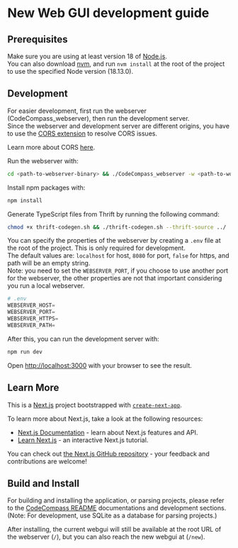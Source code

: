 # New Web GUI development guide

## Prerequisites

Make sure you are using at least version 18 of [Node.js](https://nodejs.org/en/).\
You can also download [nvm](https://github.com/nvm-sh/nvm), and run `nvm install` at the root of the project to use the specified Node version (18.13.0).

## Development

For easier development, first run the webserver (CodeCompass_webserver), then run the development server.\
Since the webserver and development server are different origins, you have to use the [CORS extension](https://chrome.google.com/webstore/detail/allow-cors-access-control/lhobafahddgcelffkeicbaginigeejlf?hl=en) to resolve CORS issues.

Learn more about CORS [here](https://www.moesif.com/blog/technical/cors/Authoritative-Guide-to-CORS-Cross-Origin-Resource-Sharing-for-REST-APIs/).

Run the webserver with:

```bash
cd <path-to-webserver-binary> && ./CodeCompass_webserver -w <path-to-workspace-folder> -p <port>
```

Install npm packages with:

```bash
npm install
```

Generate TypeScript files from Thrift by running the following command:

```bash
chmod +x thrift-codegen.sh && ./thrift-codegen.sh --thrift-source ../
```

You can specify the properties of the webserver by creating a `.env` file at the root of the project. This is only required for development.\
The default values are: `localhost` for host, `8080` for port, `false` for https, and path will be an empty string.\
Note: you need to set the `WEBSERVER_PORT`, if you choose to use another port for the webserver, the other properties are not that important considering you run a local webserver.

```py
# .env
WEBSERVER_HOST=
WEBSERVER_PORT=
WEBSERVER_HTTPS=
WEBSERVER_PATH=
```

After this, you can run the development server with:

```bash
npm run dev
```

Open [http://localhost:3000](http://localhost:3000) with your browser to see the result.

## Learn More

This is a [Next.js](https://nextjs.org/) project bootstrapped with [`create-next-app`](https://github.com/vercel/next.js/tree/canary/packages/create-next-app).

To learn more about Next.js, take a look at the following resources:

- [Next.js Documentation](https://nextjs.org/docs) - learn about Next.js features and API.
- [Learn Next.js](https://nextjs.org/learn) - an interactive Next.js tutorial.

You can check out [the Next.js GitHub repository](https://github.com/vercel/next.js/) - your feedback and contributions are welcome!

## Build and Install

For building and installing the application, or parsing projects, please refer to the [CodeCompass README](/README.md) documentations and development sections.\
(Note: For development, use SQLite as a database for parsing projects.)

After installing, the current webgui will still be available at the root URL of the webserver (`/`), but you can also reach the new webgui at (`/new`).
